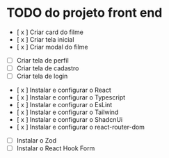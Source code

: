 # TODO do projeto front end

- [ x ] Criar card do filme
- [ x ] Criar tela inicial
- [ x ] Criar modal do filme
- [  ] Criar tela de perfil
- [  ] Criar tela de cadastro
- [  ] Criar tela de login

- [ x ] Instalar e configurar o React
- [ x ] Instalar e configurar o Typescript
- [ x ] Instalar e configurar o EsLint
- [ x ] Instalar e configurar o Tailwind
- [ x ] Instalar e configurar o ShadcnUi
- [ x ] Instalar e configurar o react-router-dom
- [  ] Instalar o Zod
- [  ] Instalar o React Hook Form
